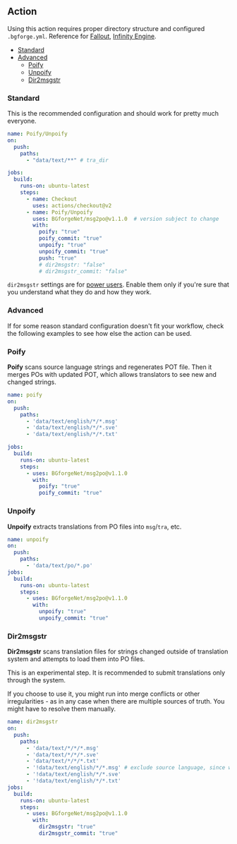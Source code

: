 ## Action

Using this action requires proper directory structure and configured `.bgforge.yml`. Reference for [Fallout](https://forums.bgforge.net/viewtopic.php?f=9&t=331), [Infinity Engine](https://forums.bgforge.net/viewtopic.php?f=9&t=26).

- [Standard](#standard)
- [Advanced](#advanced)
  - [Poify](#poify)
  - [Unpoify](#unpoify)
  - [Dir2msgstr](#dir2msgstr)

### Standard

This is the recommended configuration and should work for pretty much everyone.

```yaml
name: Poify/Unpoify
on:
  push:
    paths:
      - "data/text/**" # tra_dir

jobs:
  build:
    runs-on: ubuntu-latest
    steps:
      - name: Checkout
        uses: actions/checkout@v2
      - name: Poify/Unpoify
        uses: BGforgeNet/msg2po@v1.1.0  # version subject to change
        with:
          poify: "true"
          poify_commit: "true"
          unpoify: "true"
          unpoify_commit: "true"
          push: "true"
          # dir2msgstr: "false"
          # dir2msgstr_commit: "false"
```

`dir2msgstr` settings are for [power users](#dir2msgstr). Enable them only if you're sure that you understand what they do and how they work.

### Advanced
If for some reason standard configuration doesn't fit your workflow, check the following examples to see how else the action can be used.

### Poify
**Poify** scans source language strings and regenerates POT file. Then it merges POs with updated POT, which allows translators to see new and changed strings.

```yaml
name: poify
on:
  push:
    paths:
      - 'data/text/english/*/*.msg'
      - 'data/text/english/*/*.sve'
      - 'data/text/english/*/*.txt'

jobs:
  build:
    runs-on: ubuntu-latest
    steps:
      - uses: BGforgeNet/msg2po@v1.1.0
        with:
          poify: "true"
          poify_commit: "true"
```

### Unpoify
**Unpoify** extracts translations from PO files into `msg`/`tra`, etc.

```yaml
name: unpoify
on:
  push:
    paths:
      - 'data/text/po/*.po'
jobs:
  build:
    runs-on: ubuntu-latest
    steps:
      - uses: BGforgeNet/msg2po@v1.1.0
        with:
          unpoify: "true"
          unpoify_commit: "true"
```

### Dir2msgstr

**Dir2msgstr** scans translation files for strings changed outside of translation system and attempts to load them into PO files.

This is an experimental step. It is recommended to submit translations only through the system.

If you choose to use it, you might run into merge conflicts or other irregularities - as in any case when there are multiple sources of truth. You might have to resolve them manually.

```yaml
name: dir2msgstr
on:
  push:
    paths:
      - 'data/text/*/*/*.msg'
      - 'data/text/*/*/*.sve'
      - 'data/text/*/*/*.txt'
      - '!data/text/english/*/*.msg' # exclude source language, since we don't need to update POs in that case
      - '!data/text/english/*/*.sve'
      - '!data/text/english/*/*.txt'
jobs:
  build:
    runs-on: ubuntu-latest
    steps:
      - uses: BGforgeNet/msg2po@v1.1.0
        with:
          dir2msgstr: "true"
          dir2msgstr_commit: "true"
```
